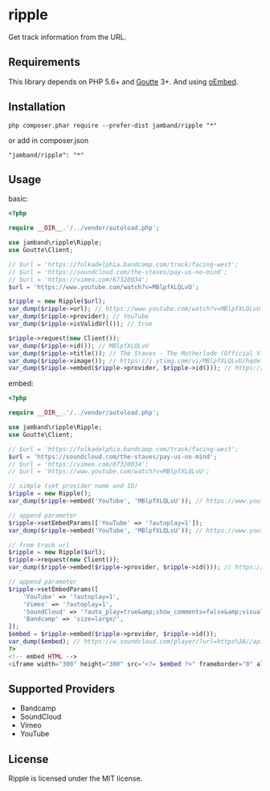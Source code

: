 # ripple

Get track information from the URL.

## Requirements

This library depends on PHP 5.6+ and [Goutte](https://github.com/FriendsOfPHP/Goutte) 3+. And using [oEmbed](http://oembed.com/).

## Installation

```
php composer.phar require --prefer-dist jamband/ripple "*"
```

or add in composer.json
```
"jamband/ripple": "*"
```

## Usage

basic:
```php
<?php

require __DIR__.'/../vendor/autoload.php';

use jamband\ripple\Ripple;
use Goutte\Client;

// $url = 'https://folkadelphia.bandcamp.com/track/facing-west';
// $url = 'https://soundcloud.com/the-staves/pay-us-no-mind';
// $url = 'https://vimeo.com/67320034';
$url = 'https://www.youtube.com/watch?v=MBlpfXLQLvU';

$ripple = new Ripple($url);
var_dump($ripple->url); // https://www.youtube.com/watch?v=MBlpfXLQLvU
var_dump($ripple->provider); // YouTube
var_dump($ripple->isValidUrl()); // true

$ripple->request(new Client());
var_dump($ripple->id()); // MBlpfXLQLvU
var_dump($ripple->title()); // The Staves - The Motherlode (Official Video)
var_dump($ripple->image()); // https://i.ytimg.com/vi/MBlpfXLQLvU/hqdefault.jpg
var_dump($ripple->embed($ripple->provider, $ripple->id())); // https://www.youtube.com/embed/MBlpfXLQLvU
```

embed:
```php
<?php

require __DIR__.'/../vendor/autoload.php';

use jamband\ripple\Ripple;
use Goutte\Client;

// $url = 'https://folkadelphia.bandcamp.com/track/facing-west';
$url = 'https://soundcloud.com/the-staves/pay-us-no-mind';
// $url = 'https://vimeo.com/67320034';
// $url = 'https://www.youtube.com/watch?v=MBlpfXLQLvU';

// simple (set provider name and ID)
$ripple = new Ripple();
var_dump($ripple->embed('YouTube', 'MBlpfXLQLvU')); // https://www.youtube.com/embed/MBlpfXLQLvU

// append parameter
$ripple->setEmbedParams(['YouTube' => '?autoplay=1']);
var_dump($ripple->embed('YouTube', 'MBlpfXLQLvU')); // https://www.youtube.com/embed/MBlpfXLQLvU?autoplay=1

// from track url
$ripple = new Ripple($url);
$ripple->request(new Client());
var_dump($ripple->embed($ripple->provider, $ripple->id())); // https://w.soundcloud.com/player/?url=https%3A//api.soundcloud.com/tracks/42854561

// append parameter
$ripple->setEmbedParams([
    'YouTube' => '?autoplay=1',
    'Vimeo' => '?autoplay=1',
    'SoundCloud' => '?auto_play=true&amp;show_comments=false&amp;visual=true',
    'Bandcamp' => 'size=large/',
]);
$embed = $ripple->embed($ripple->provider, $ripple->id());
var_dump($embed); // https://w.soundcloud.com/player/?url=https%3A//api.soundcloud.com/tracks/42854561?auto_play=true&amp;show_comments=false&amp;visual=true
?>
<!-- embed HTML -->
<iframe width="300" height="300" src="<?= $embed ?>" frameborder="0" allowfullscreen></iframe>
```

## Supported Providers

- Bandcamp
- SoundCloud
- Vimeo
- YouTube

## License
Ripple is licensed under the MIT license.

